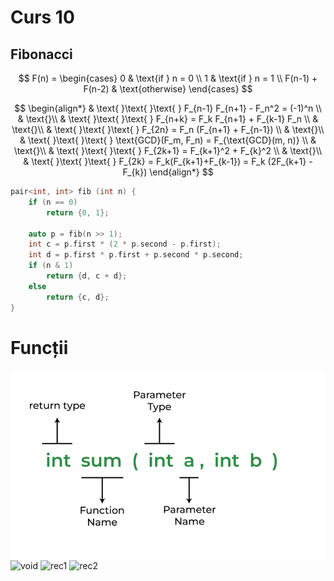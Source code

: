 # Curs 10

## Fibonacci

$$
F(n) = \begin{cases} 
0 & \text{if } n = 0 \\
1 & \text{if } n = 1 \\
F(n-1) + F(n-2) & \text{otherwise}
\end{cases}
$$


$$
\begin{align*}
& \text{ }\text{ }\text{ } F_{n-1} F_{n+1} - F_n^2 = (-1)^n \\
& \text{}\\
& \text{ }\text{ }\text{ } F_{n+k} = F_k F_{n+1} + F_{k-1} F_n \\
& \text{}\\
& \text{ }\text{ }\text{ } F_{2n} = F_n (F_{n+1} + F_{n-1}) \\
& \text{}\\
& \text{ }\text{ }\text{ } \text{GCD}(F_m, F_n) = F_{\text{GCD}(m, n)} \\
& \text{}\\
& \text{ }\text{ }\text{ } F_{2k+1} = F_{k+1}^2 + F_{k}^2 \\
& \text{}\\
& \text{ }\text{ }\text{ } F_{2k} = F_k(F_{k+1}+F_{k-1}) = F_k (2F_{k+1} - F_{k})
\end{align*}
$$

```cpp
pair<int, int> fib (int n) {
    if (n == 0)
        return {0, 1};

    auto p = fib(n >> 1);
    int c = p.first * (2 * p.second - p.first);
    int d = p.first * p.first + p.second * p.second;
    if (n & 1)
        return {d, c + d};
    else
        return {c, d};
}
```

# Funcții

![functie](https://github.com/Giulian617/Hai-la-olimpiada-2023-2024/blob/main/09/resources/image.png)
![void](https://cdn.programiz.com/sites/tutorial2program/files/cpp-function-call.png)
![rec1](https://www.reddit.com/media?url=https%3A%2F%2Fpreview.redd.it%2F0wap3cp4khm01.jpg%3Fauto%3Dwebp%26s%3D3dec95610a58f519cdc503061ef41bf85ed63295)
![rec2](https://i.pinimg.com/564x/fc/09/2e/fc092ecfa54cecbef34cb4745b9f6b42.jpg)
